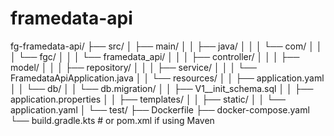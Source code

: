 # framedata-api

fg-framedata-api/
├── src/
│   ├── main/
│   │   ├── java/
│   │   │   └── com/
│   │   │       └── fgc/
│   │   │           └── framedata_api/
│   │   │               ├── controller/
│   │   │               ├── model/
│   │   │               ├── repository/
│   │   │               ├── service/
│   │   │               └── FramedataApiApplication.java
│   │   └── resources/
│   │       ├── application.yaml
│   │       └── db/
│   │           └── db.migration/
│   │               ├── V1__init_schema.sql
│   │               ├── application.properties
│   │               ├── templates/
│   │               ├── static/
│   │               └── application.yaml
│   └── test/
├── Dockerfile
├── docker-compose.yaml
└── build.gradle.kts  # or pom.xml if using Maven